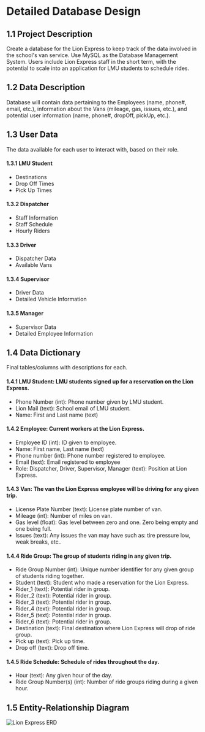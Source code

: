 # Detailed Database Design

## 1.1 Project Description
Create a database for the Lion Express to keep track of the data involved in the school's van service. Use MySQL as the Database Management System. Users include Lion Express staff in the short term, with the potential to scale into an application for LMU students to schedule rides.

## 1.2 Data Description
Database will contain data pertaining to the Employees (name, phone#, email, etc.), information about the Vans (mileage, gas, issues, etc.), and potential user information (name, phone#, dropOff, pickUp, etc.).

## 1.3 User Data
The data available for each user to interact with, based on their role.

#### 1.3.1 LMU Student
* Destinations
* Drop Off Times
* Pick Up Times

#### 1.3.2 Dispatcher
* Staff Information
* Staff Schedule
* Hourly Riders

#### 1.3.3 Driver
* Dispatcher Data
* Available Vans

#### 1.3.4 Supervisor
* Driver Data
* Detailed Vehicle Information

#### 1.3.5 Manager
* Supervisor Data
* Detailed Employee Information

## 1.4 Data Dictionary
Final tables/columns with descriptions for each.

#### 1.4.1 LMU Student: LMU students signed up for a reservation on the Lion Express.
* Phone Number (int): Phone number given by LMU student.
* Lion Mail (text): School email of LMU student.
* Name: First and Last name (text)

#### 1.4.2 Employee: Current workers at the Lion Express.
* Employee ID (int): ID given to employee.
* Name: First name, Last name (text)
* Phone number (int): Phone number registered to employee.
* Email (text): Email registered to employee
* Role: Dispatcher, Driver, Supervisor, Manager (text): Position at Lion Express.

#### 1.4.3 Van: The van the Lion Express employee will be driving for any given trip.
* License Plate Number (text): License plate number of van.
* Mileage (int): Number of miles on van.
* Gas level (float): Gas level between zero and one. Zero being empty and one being full.
* Issues (text): Any issues the van may have such as: tire pressure low, weak breaks, etc..

#### 1.4.4 Ride Group: The group of students riding in any given trip.
* Ride Group Number (int): Unique number identifier for any given group of students riding together.
* Student (text): Student who made a reservation for the Lion Express.
* Rider_1 (text): Potential rider in group.
* Rider_2 (text): Potential rider in group.
* Rider_3 (text): Potential rider in group.
* Rider_4 (text): Potential rider in group.
* Rider_5 (text): Potential rider in group.
* Rider_6 (text): Potential rider in group.
* Destination (text): Final destination where Lion Express will drop of ride group.
* Pick up (text): Pick up time.
* Drop off (text): Drop off time.

#### 1.4.5 Ride Schedule: Schedule of rides throughout the day.
* Hour (text): Any given hour of the day.
* Ride Group Number(s) (int): Number of ride groups riding during a given hour.

## 1.5 Entity-Relationship Diagram
![Lion Express ERD](https://raw.githubusercontent.com/BenProtusSmith/csmi-486/master/Lion%20Express%20Preliminary%20ERD.png)
